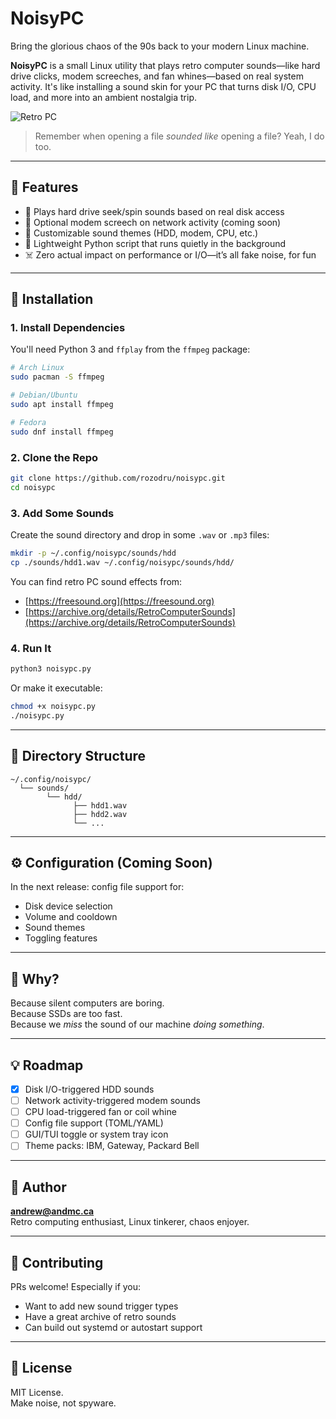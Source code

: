 # NoisyPC

Bring the glorious chaos of the 90s back to your modern Linux machine.

**NoisyPC** is a small Linux utility that plays retro computer sounds—like hard drive clicks, modem screeches, and fan whines—based on real system activity. It's like installing a sound skin for your PC that turns disk I/O, CPU load, and more into an ambient nostalgia trip.

![Retro PC](https://upload.wikimedia.org/wikipedia/commons/3/32/IBM_PS2_Model_25.jpg)

> Remember when opening a file _sounded like_ opening a file? Yeah, I do too.

---

## 🧰 Features

- 💽 Plays hard drive seek/spin sounds based on real disk access
- 📡 Optional modem screech on network activity (coming soon)
- 🧠 Customizable sound themes (HDD, modem, CPU, etc.)
- 🔧 Lightweight Python script that runs quietly in the background
- ☠️ Zero actual impact on performance or I/O—it’s all fake noise, for fun

---

## 🔧 Installation

### 1. Install Dependencies

You'll need Python 3 and `ffplay` from the `ffmpeg` package:

```bash
# Arch Linux
sudo pacman -S ffmpeg

# Debian/Ubuntu
sudo apt install ffmpeg

# Fedora
sudo dnf install ffmpeg
```

### 2. Clone the Repo

```bash
git clone https://github.com/rozodru/noisypc.git
cd noisypc
```

### 3. Add Some Sounds

Create the sound directory and drop in some `.wav` or `.mp3` files:

```bash
mkdir -p ~/.config/noisypc/sounds/hdd
cp ./sounds/hdd1.wav ~/.config/noisypc/sounds/hdd/
```

You can find retro PC sound effects from:

- [https://freesound.org](https://freesound.org)
- [https://archive.org/details/RetroComputerSounds](https://archive.org/details/RetroComputerSounds)

### 4. Run It

```bash
python3 noisypc.py
```

Or make it executable:

```bash
chmod +x noisypc.py
./noisypc.py
```

---

## 📁 Directory Structure

```
~/.config/noisypc/
  └── sounds/
        └── hdd/
              ├── hdd1.wav
              ├── hdd2.wav
              └── ...
```

---

## ⚙️ Configuration (Coming Soon)

In the next release: config file support for:

- Disk device selection
- Volume and cooldown
- Sound themes
- Toggling features

---

## 🧠 Why?

Because silent computers are boring.  
Because SSDs are too fast.  
Because we _miss_ the sound of our machine _doing something_.

---

## 💡 Roadmap

- [x] Disk I/O-triggered HDD sounds
- [ ] Network activity-triggered modem sounds
- [ ] CPU load-triggered fan or coil whine
- [ ] Config file support (TOML/YAML)
- [ ] GUI/TUI toggle or system tray icon
- [ ] Theme packs: IBM, Gateway, Packard Bell

---

## 👤 Author

**andrew@andmc.ca**  
Retro computing enthusiast, Linux tinkerer, chaos enjoyer.

---

## 🧡 Contributing

PRs welcome! Especially if you:

- Want to add new sound trigger types
- Have a great archive of retro sounds
- Can build out systemd or autostart support

---

## 📜 License

MIT License.  
Make noise, not spyware.
